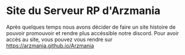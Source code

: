 # Site du Serveur RP d'Arzmania

Après quelques temps nous avons décider de faire un site histoire de pouvoir promouvoir et rendre plus accéssible notre discord.
Pour avoir accès au site, vous pouvez vous rendre sur https://arzmania.github.io/Arzmania

